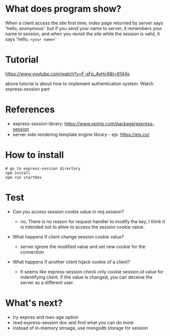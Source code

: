 # What does program show?

When a client access the site first time, index page returned by server says 'hello, anonymous'. but if you send your name to server, it remembers your name in session, and when you revisit the site while the session is valid, it says 'hello, `<your name>`'

# Tutorial

https://www.youtube.com/watch?v=F-sFp_AvHc8&t=8144s

above tutorial is about how to implement authentication system. Watch express-session part

# References

* express-session library: https://www.npmjs.com/package/express-session
* server side rendering template engine library - ejs: https://ejs.co/


# How to install
    # go to express-session directory
    npm install
    npm run startDev

# Test

* Can you access session cookie value in req.session?

    * no, There is no reason for request handler to modify the key, I think it is intended not to allow to
    access the session cookie value.

* What happens if client change session cookie value?

    * server ignore the modified value and set new cookie for the connection

* What happens if another client hijack cookie of a client?

    * It seems like express-session check only cookie session.id value for indentifying client.
    if the value is changed, you can deceive the server as a different user.  

# What's next?

* try expires and max-age option
* read express-session doc and find what you can do more
* instead of in-memory stroage, use mongodb storage for session